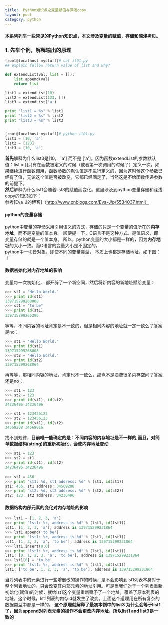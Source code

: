 ```yaml
---
title:  Python知识点之变量赋值与深浅copy
layout: post
category: python
---
```


#### 本系列列举一些常见的Python知识点，本文涉及变量的赋值，存储和深浅拷贝。

### 1. 先举个例，解释输出的原理

```python
[root@localhost mystuff]# cat it01.py 
## explain follow return value of list and why?

def extendList(val, list = []):
	list.append(val)
	return list

list1 = extendList(10)
list2 = extendList(123, [])
list3 = extendList('a')

print "list1 = %s" % list1
print "list2 = %s" % list2
print "list3 = %s" % list3


[root@localhost mystuff]# python it01.py 
list1 = [10, 'a']
list2 = [123]
list3 = [10, 'a']
```
**首先**解释为什么list3是[10， 'a'] 而不是 ['a']。因为函数extendList的参数默认值：list = []只有在函数被定义的时候（或者第一次调用的时候？）定义一次，如果继续进行函数调用，函数参数的默认值是不进行定义的，因为这时候这个参数已经有了值，无论这个值是否被改变，它都已经固定了，当然这是不给函数传递参数的前提下。  
**然后**解释为什么list1会随着list3的赋值而变化。这里涉及到python变量存储和深浅copy的知识如下：  
参考[Eva_J的博客]（http://www.cnblogs.com/Eva-J/p/5534037.html） 
  
#### python的变量存储
python中变量的存储采用引用语义的方式，存储的只是一个变量的值所在的**内存地址**，而不是变量的值本身。
顺便提一下，C语言不是这种方式，是值语义，即变量存储的就是一个值本身。
所以，python变量的大小都是一样的，因为**内存地址**的大小一致。而C语言的变量大小是不固定的。  
python中一切皆对象，即使不同的变量类型， 本质上也都是存储地址，如下图：  
！[](http://oon3ys1qt.bkt.clouddn.com/python_value_storage.png)

#### 数据初始化对内存地址的影响

变量每一次初始化， 都开辟了一个新空间，然后将新内容的新地址赋给变量：
```python
>>> st1 = "Hello World."
>>> print id(st1)
139715299268008
>>> st1 = "to be"
>>> print id(st1)
139715299265296
```
等等，不同内容的地址肯定是不一致的，但是相同内容的地址就一定一致么？答案是no：
```python
>>> st1 = "Hello World."
>>> print id(st1)
139715299268008
>>> st2 = "Hello World."
>>> print id(st2)
139715299268064
```
再等等，那相同内容的地址，肯定也不一致么，那岂不是浪费很多内存空间？答案还是no：
```python
>>> st1 = 123
>>> st2 = 123
>>> print id(st1), id(st2)
34236496 34236496

>>> st1 = 123456123
>>> st2 = 123456123
>>> print id(st1), id(st2)
34569208 34569016
```
找不到规律，**目前唯一能确定的是：不同内容的内存地址是不一样的,而且，对简单数据结构(string)的重新初始化，会使内存地址变动**
```python
>>> st1 = 123
>>> st2 = st1
>>> print id(st1), id(st2)
34236496 34236496

>>> st1 = 456
>>> print "st1: %d, st1 address: %d" % (st1, id(st1)) 
st1: 456, st1 address: 34569208
>>> print "st2: %d, st2 address: %d" % (st2, id(st2)) 
st2: 123, st2 address: 34236496

```

#### 数据结构内部元素的变化对内存地址的影响
```python
>>> lst1 = [1, 2, 3, 'a']
>>> print "lst1: %r, address is %d" % (lst1, id(lst1))
lst1: [1, 2, 3, 'a'], address is 139715299231864
>>> lst1.append('to be')
>>> print "lst1: %r, address is %d" % (lst1, id(lst1))
lst1: [1, 2, 3, 'a', 'to be'], address is 139715299231864
>>> lst1.insert(0,0)
>>> print "lst1: %r, address is %d" % (lst1, id(lst1))
lst1: [0, 1, 2, 3, 'a', 'to be'], address is 139715299231864
>>> lst1[0] = 'to be'
>>> print "lst1: %r, address is %d" % (lst1, id(lst1))
lst1: ['to be', 1, 2, 3, 'a', 'to be'], address is 139715299231864

```
当对列表中的元素进行一些增删改的操作的时候，是不会影响到lst1列表本身对于整个列表地址的，只会改变其内部元素的地址引用。可是当我们对于一个列表重新初始化(赋值)的时候，就给lst1这个变量重新赋予了一个地址，覆盖了原本列表的地址，这个时候，lst1列表的内存id就发生了改变。上面这个道理用在所有复杂的数据类型中都是一样的。
**这个原理就解释了最初本例中的list3 为什么会等于list1了，因为append对列表元素的操作不会更改内存地址，所以list1 and list3是一致的**

